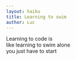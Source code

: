 ```yaml
---
layout: haiku
title: Learning to swim
author: Luc
---
```


Learning to code is<br>
like learning to swim alone<br>
you just have to start<br>
